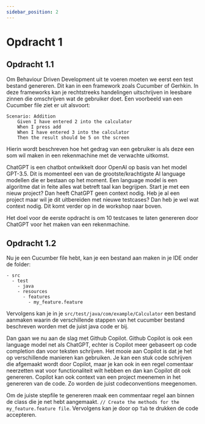 ```yaml
---
sidebar_position: 2
---
```


# Opdracht 1
##  Opdracht 1.1
Om Behaviour Driven Development uit te voeren moeten we eerst een test bestand genereren.
Dit kan in een framework zoals Cucumber of Gerhkin. 
In deze frameworks kan je rechtstreeks handelingen uitschrijven in leesbare zinnen die omschrijven wat de gebruiker doet.
Een voorbeeld van een Cucumber file ziet er uit alsvoort:
```
Scenario: Addition
    Given I have entered 2 into the calculator
    When I press add
    When I have entered 3 into the calculator
    Then the result should be 5 on the screen
```
Hierin wordt beschreven hoe het gedrag van een gebruiker is als deze een som wil maken in een rekenmachine met de verwachte uitkomst.

ChatGPT is een chatbot ontwikkelt door OpenAI op basis van het model GPT-3.5. Dit is momenteel een van de grootste/krachtigste AI language modellen die er bestaan op het moment. Een language model is een algoritme dat in feite alles wat betreft taal kan begrijpen.
Start je met een nieuw project? Dan heeft ChatGPT geen context nodig. Heb je al een project maar wil je dit uitbereiden met nieuwe testcases? Dan heb je wel wat context nodig. Dit komt verder op in de workshop naar boven.

Het doel voor de eerste opdracht is om 10 testcases te laten genereren door ChatGPT voor het maken van een rekenmachine. 

## Opdracht 1.2
Nu je een Cucumber file hebt, kan je een bestand aan maken in je IDE onder de folder:
```
- src
  - test
    - java
    - resources
      - features
        - my_feature.feature
```
Vervolgens kan je in je `src/test/java/com/example/Calculator` een bestand aanmaken waarin de verschillende stappen van het cucumber bestand beschreven worden met de juist java code er bij.

Dan gaan we nu aan de slag met Github Copilot. Github Copilot is ook een language model net als ChatGPT, echter is Copilot meer gebaseert op code completion dan voor teksten schrijven.
Het mooie aan Copilot is dat je het op verschillende manieren kan gebruiken. Je kan een stuk code schrijven die afgemaakt wordt door Copilot, maar je kan ook in een regel comentaar neerzetten wat voor functionaliteit wilt hebben en dan kan Copilot dit ook genereren.
Copilot kan ook context van een project meenemen in het genereren van de code. Zo worden de juist codeconventions meegenomen.

Om de juiste stepfile te genereren maak een commentaar regel aan binnen de class die je net hebt aangemaakt.
`// Create the methods for the my_feature.feature file`. Vervolgens kan je door op `Tab` te drukken de code accepteren.


